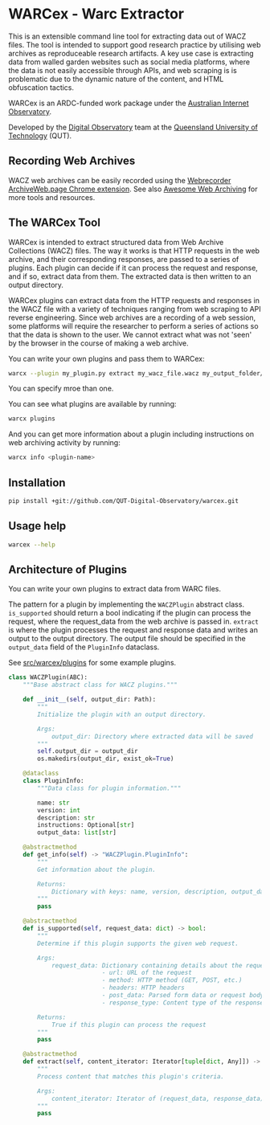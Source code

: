 # WARCex - Warc Extractor

This is an extensible command line tool for extracting data out of WACZ files. The tool is intended to support good research practice by utilising web archives as reproduceable research artifacts. A key use case is extracting data from walled garden websites such as social media platforms, where the data is not easily accessible through APIs, and web scraping is is problematic due to the dynamic nature of the content, and HTML obfuscation tactics. 

WARCex is an ARDC-funded work package under the [Australian Internet Observatory](https://internetobservatory.org.au/).

Developed by the [Digital Observatory](https://www.digitalobservatory.net.au/) team at the [Queensland University of Technology](https://www.qut.edu.au/) (QUT).

## Recording Web Archives

WACZ web archives can be easily recorded using the [Webrecorder ArchiveWeb.page Chrome extension](https://chromewebstore.google.com/detail/webrecorder-archivewebpag/fpeoodllldobpkbkabpblcfaogecpndd). See also [Awesome Web Archiving](https://github.com/iipc/awesome-web-archiving) for more tools and resources.

## The WARCex Tool

WARCex is intended to extract structured data from Web Archive Collections (WACZ) files. The way it works is that HTTP requests in the web archive, and their corresponding responses, are passed to a series of plugins. Each plugin can decide if it can process the request and response, and if so, extract data from them. The extracted data is then written to an output directory.

WARCex plugins can extract data from the HTTP requests and responses in the WACZ file with a variety of techniques ranging from web scraping to API reverse engineering. Since web archives are a recording of a web session, some platforms will require the researcher to perform a series of actions so that the data is shown to the user. We cannot extract what was not 'seen' by the browser in the course of making a web archive.

You can write your own plugins and pass them to WARCex:

```bash
warcx --plugin my_plugin.py extract my_wacz_file.wacz my_output_folder/
```
You can specify mroe than one.

You can see what plugins are available by running:

```bash
warcx plugins
```

And you can get more information about a plugin including instructions on web archiving activity by running:

```bash
warcx info <plugin-name>
```

## Installation

```bash
pip install +git://github.com/QUT-Digital-Observatory/warcex.git
```

## Usage help

```bash
warcex --help
```
## Architecture of Plugins

You can write your own plugins to extract data from WARC files. 

The pattern for a plugin by implementing the `WACZPlugin` abstract class. `is_supported` should return a bool indicating if the plugin can process the request, where the request_data from the web archive is passed in. `extract` is where the plugin processes the request and response data and writes an output to the output directory. The output file should be specified in the `output_data` field of the `PluginInfo` dataclass.

See [src/warcex/plugins](src/warcex/plugins) for some example plugins.

```python
class WACZPlugin(ABC):
    """Base abstract class for WACZ plugins."""

    def __init__(self, output_dir: Path):
        """
        Initialize the plugin with an output directory.

        Args:
            output_dir: Directory where extracted data will be saved
        """
        self.output_dir = output_dir
        os.makedirs(output_dir, exist_ok=True)

    @dataclass
    class PluginInfo:
        """Data class for plugin information."""

        name: str
        version: int
        description: str
        instructions: Optional[str]
        output_data: list[str]

    @abstractmethod
    def get_info(self) -> "WACZPlugin.PluginInfo":
        """
        Get information about the plugin.

        Returns:
            Dictionary with keys: name, version, description, output_data
        """
        pass

    @abstractmethod
    def is_supported(self, request_data: dict) -> bool:
        """
        Determine if this plugin supports the given web request.

        Args:
            request_data: Dictionary containing details about the request including:
                          - url: URL of the request
                          - method: HTTP method (GET, POST, etc.)
                          - headers: HTTP headers
                          - post_data: Parsed form data or request body
                          - response_type: Content type of the response

        Returns:
            True if this plugin can process the request
        """
        pass

    @abstractmethod
    def extract(self, content_iterator: Iterator[tuple[dict, Any]]) -> None:
        """
        Process content that matches this plugin's criteria.

        Args:
            content_iterator: Iterator of (request_data, response_data) tuples
        """
        pass
```
